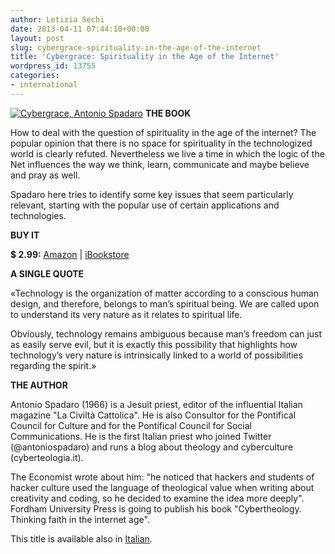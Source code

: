 ```yaml
---
author: Letizia Sechi
date: 2013-04-11 07:44:10+00:00
layout: post
slug: cybergrace-spirituality-in-the-age-of-the-internet
title: 'Cybergrace: Spirituality in the Age of the Internet'
wordpress_id: 13755
categories:
- international
---
```


[![Cybergrace, Antonio Spadaro](http://www.40kbooks.com/wp-content/uploads/cybersito.jpg)](http://www.amazon.com/dp/B00CAT9E8I/) **THE BOOK**

How to deal with the question of spirituality in the age of the internet? The popular opinion that there is no space for spirituality in the technologized world is clearly refuted. Nevertheless we live a time in which the logic of the Net influences the way we think, learn, communicate and maybe believe and pray as well. 

Spadaro here tries to identify some key issues that seem particularly relevant, starting with the popular use of certain applications and technologies.

**BUY IT**

**$ 2.99:** [Amazon](http://www.amazon.com/dp/B00CAT9E8I/) | [iBookstore](https://itunes.apple.com/it/book/cybergrace/id634436963?mt=11)

**A SINGLE QUOTE**

«Technology is the organization of matter according to a conscious human design, and therefore, belongs to man’s spiritual being. We are called upon to understand its very nature as it relates to spiritual life.

Obviously, technology remains ambiguous because man’s freedom can just as easily serve evil, but it is exactly this possibility that highlights how technology’s very nature is intrinsically linked to a world of possibilities regarding the spirit.»

**THE AUTHOR**

Antonio Spadaro (1966) is a Jesuit priest, editor of the influential Italian magazine "La Civiltà Cattolica". He is also Consultor for the Pontifical Council for Culture and for the Pontifical Council for Social Communications. He is the first Italian priest who joined Twitter (@antoniospadaro) and runs a blog about theology and cyberculture (cyberteologia.it). 

The Economist wrote about him: "he noticed that hackers and students of hacker culture used the language of theological value when writing about creativity and coding, so he decided to examine the idea more deeply". Fordham University Press is going to publish his book "Cybertheology. Thinking faith in the internet age".

This title is available also in [Italian](http://www.40kbooks.com/?page_id=133&category=7&product_id=107).
